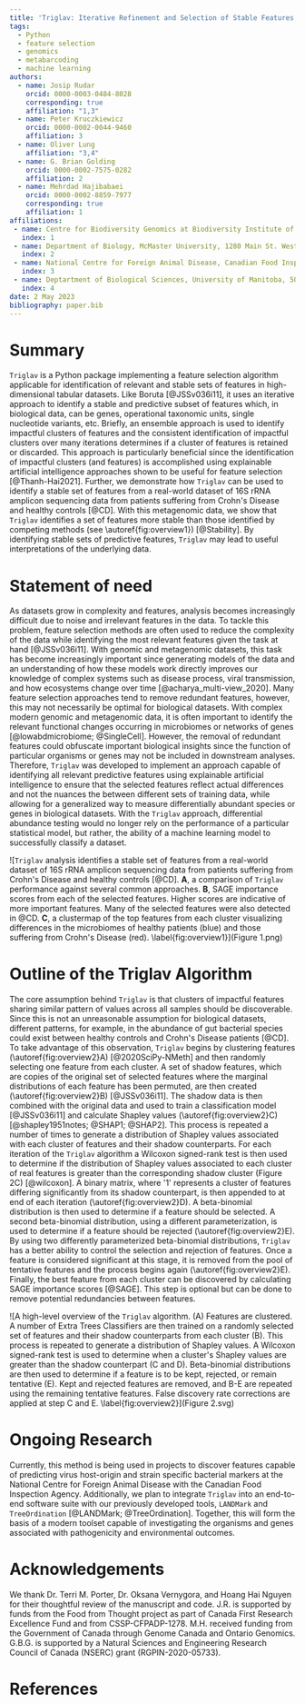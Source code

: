 ```yaml
---
title: 'Triglav: Iterative Refinement and Selection of Stable Features Using Shapley Values'
tags:
  - Python
  - feature selection
  - genomics
  - metabarcoding
  - machine learning
authors:
  - name: Josip Rudar
    orcid: 0000-0003-0484-8028
    corresponding: true
    affiliation: "1,3"
  - name: Peter Kruczkiewicz
    orcid: 0000-0002-0044-9460
    affiliation: 3
  - name: Oliver Lung
    affiliation: "3,4"
  - name: G. Brian Golding
    orcid: 0000-0002-7575-0282
    affiliation: 2
  - name: Mehrdad Hajibabaei
    orcid: 0000-0002-8859-7977
    corresponding: true
    affiliation: 1
affiliations:
 - name: Centre for Biodiversity Genomics at Biodiversity Institute of Ontario and Department of Integrative Biology, University of Guelph, 50 Stone Road East, Guelph, ON, N1G 2W1, Canada
   index: 1
 - name: Department of Biology, McMaster University, 1280 Main St. West, Hamilton, ON, L8S 4K1, Canada
   index: 2
 - name: National Centre for Foreign Animal Disease, Canadian Food Inspection Agency, Winnipeg, Manitoba, Canada
   index: 3
 - name: Deptartment of Biological Sciences, University of Manitoba, 50 Sifton Road, Winnipeg, Manitoba R3T 2N2 Canada.
   index: 4
date: 2 May 2023
bibliography: paper.bib
---
```


# Summary

`Triglav` is a Python package implementing a feature selection algorithm applicable for identification of relevant and stable sets of features in high-dimensional tabular datasets. 
Like Boruta [@JSSv036i11], it uses an iterative approach to identify a stable and predictive subset of features which, in biological data, can be genes, operational taxonomic units, single nucleotide variants, etc. 
Briefly, an ensemble approach is used to identify impactful clusters of features and the consistent identification 
of impactful clusters over many iterations determines if a cluster of features is retained or discarded. 
This approach is particularly beneficial since the identification of impactful clusters (and features) is accomplished using explainable artificial 
intelligence approaches shown to be useful for feature selection [@Thanh-Hai2021]. 
Further, we demonstrate how `Triglav` can be used to identify a stable set of features from a real-world dataset of 16S rRNA amplicon sequencing data from patients suffering from Crohn's Disease and healthy controls [@CD]. 
With this metagenomic data, we show that `Triglav` identifies a set of features more stable than those identified by competing methods (see \autoref{fig:overview1}) [@Stability]. 
By identifying stable sets of predictive features, `Triglav` may lead to useful interpretations of the underlying data.

# Statement of need

As datasets grow in complexity and features, analysis becomes increasingly difficult due to noise and irrelevant features in the data.
To tackle this problem, feature selection methods are often used to reduce the complexity of the data while identifying the most relevant features given the task at hand [@JSSv036i11]. 
With genomic and metagenomic datasets, this task has become increasingly important since generating models of the data and an understanding of how these models work directly improves our knowledge of complex systems such as disease process, viral transmission, and how ecosystems change over time [@acharya_multi-view_2020]. 
Many feature selection approaches tend to remove redundant features, however, this may not necessarily be optimal for biological datasets. 
With complex modern genomic and metagenomic data, it is often important to identify the relevant functional changes occurring in microbiomes or networks of genes [@lowabdmicrobiome; @SingleCell]. 
However, the removal of redundant features could obfuscate important biological insights since the function of particular organisms or genes may not be included in downstream analyses. 
Therefore, `Triglav` was developed to implement an approach capable of identifying all relevant predictive features using explainable artificial intelligence to ensure that the selected features reflect actual differences and not the nuances the between different sets of training data, while allowing for a generalized way to measure differentially abundant species or genes in biological datasets. 
With the `Triglav` approach, differential abundance testing would no longer rely on the performance of a particular statistical model, but rather, the ability of a machine learning model to successfully classify a dataset.

![`Triglav` analysis identifies a stable set of features from a real-world dataset of 16S rRNA amplicon sequencing data from patients suffering from Crohn's Disease and healthy controls [@CD].
**A**, a comparison of `Triglav` performance against several common approaches.
**B**, SAGE importance scores from each of the selected features. Higher scores are indicative of more important features.
Many of the selected features were also detected in @CD.
**C**, a clustermap of the top features from each cluster visualizing differences in the microbiomes of healthy patients (blue) and those suffering from Crohn's Disease (red).
\label{fig:overview1}](Figure 1.png)

# Outline of the Triglav Algorithm

The core assumption behind `Triglav` is that clusters of impactful features sharing similar pattern of values across all samples should be discoverable. 
Since this is not an unreasonable assumption for biological datasets, different patterns, for example, in the abundance of gut bacterial species could exist between healthy controls and Crohn's Disease patients [@CD]. 
To take advantage of this observation, `Triglav` begins by clustering features (\autoref{fig:overview2}A) [@2020SciPy-NMeth] and then randomly selecting one feature from each cluster. 
A set of shadow features, which are copies of the original set of selected features where the marginal distributions of each feature has been permuted, are then created (\autoref{fig:overview2}B) [@JSSv036i11]. 
The shadow data is then combined with the original data and used to train a classification model [@JSSv036i11] and calculate Shapley values (\autoref{fig:overview2}C) [@shapley1951notes; @SHAP1; @SHAP2]. 
This process is repeated a number of times to generate a distribution of Shapley values associated with each cluster of features and their shadow counterparts. 
For each iteration of the `Triglav` algorithm a Wilcoxon signed-rank test is then used to determine if the distribution of Shapley values associated to each cluster of real features is greater than the corresponding shadow cluster (Figure 2C) [@wilcoxon]. 
A binary matrix, where '1' represents a cluster of features differing significantly from its shadow counterpart, is then appended to at end of each iteration (\autoref{fig:overview2}D). 
A beta-binomial distribution is then used to determine if a feature should be selected. A second beta-binomial distribution, using a different parameterization, is used to determine if a feature should be rejected (\autoref{fig:overview2}E).
By using two differently parameterized beta-binomial distributions, `Triglav` has a better ability to control the selection and rejection of features. Once a feature is considered significant at this stage, it is removed from the pool of tentative features
and the process begins again (\autoref{fig:overview2}E). Finally, the best feature from each cluster can be discovered by calculating SAGE importance scores [@SAGE]. This step is optional but can be done to remove potential redundancies between features. 

![A high-level overview of the `Triglav` algorithm. (A) Features are clustered. A number of Extra Trees Classifiers are then trained on a randomly selected set of features and their shadow counterparts from each cluster (B).
This process is repeated to generate a distribution of Shapley values. A Wilcoxon signed-rank test is used to determine when a cluster's Shapley values are greater than the shadow counterpart (C and D). Beta-binomial distributions
are then used to determine if a feature is to be kept, rejected, or remain tentative (E). Kept and rejected features are removed, and B-E are repeated using the remaining tentative features. 
False discovery rate corrections are applied at step C and E.
\label{fig:overview2}](Figure 2.svg)

# Ongoing Research

Currently, this method is being used in projects to discover features capable of predicting virus host-origin and strain
specific bacterial markers at the National Centre for Foreign Animal Disease with the Canadian Food Inspection Agency. 
Additionally, we plan to integrate `Triglav` into an end-to-end software suite with our previously developed tools, `LANDMark` and `TreeOrdination` [@LANDMark; @TreeOrdination]. 
Together, this will form the basis of a modern toolset capable of investigating the organisms and genes associated with pathogenicity and environmental outcomes.

# Acknowledgements

We thank Dr. Terri M. Porter, Dr. Oksana Vernygora, and Hoang Hai Nguyen for their thoughtful review of the manuscript and code.
J.R. is supported by funds from the Food from Thought project as part of Canada First Research Excellence Fund and from CSSP-CFPADP-1278. 
M.H. received funding from the Government of Canada through Genome Canada and Ontario Genomics. G.B.G. is supported by a Natural 
Sciences and Engineering Research Council of Canada (NSERC) grant (RGPIN-2020-05733).

# References